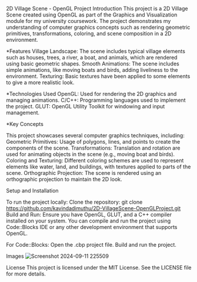 2D Village Scene - OpenGL Project
Introduction
This project is a 2D Village Scene created using OpenGL as part of the Graphics and Visualization module for my university coursework. The project demonstrates my understanding of computer graphics concepts such as rendering geometric primitives, transformations, coloring, and scene composition in a 2D environment.

*Features
  Village Landscape: The scene includes typical village elements such as houses, trees, a river, a boat, and animals, which are rendered using basic geometric shapes.
  Smooth Animations: The scene includes simple animations, like moving boats and birds, adding liveliness to the environment.
  Texturing: Basic textures have been applied to some elements to give a more realistic look.

*Technologies Used
  OpenGL: Used for rendering the 2D graphics and managing animations.
  C/C++: Programming languages used to implement the project.
  GLUT: OpenGL Utility Toolkit for windowing and input management.

*Key Concepts

  This project showcases several computer graphics techniques, including:
    Geometric Primitives: Usage of polygons, lines, and points to create the components of the scene.
    Transformations: Translation and rotation are used for animating objects in the scene (e.g., moving boat and birds).
    Coloring and Texturing: Different coloring schemes are used to represent elements like water, land, and buildings, with textures applied to parts of the scene.
    Orthographic Projection: The scene is rendered using an orthographic projection to maintain the 2D look.


Setup and Installation

  To run the project locally:
    Clone the repository: git clone https://github.com/kavindadimuthu/2D-VillageScene-OpenGLProject.git
    Build and Run: Ensure you have OpenGL, GLUT, and a C++ compiler installed on your system. You can compile and run the project using Code::Blocks IDE or any other development environment that supports OpenGL.
  
  For Code::Blocks:
    Open the .cbp project file.
    Build and run the project.

Images
![Screenshot 2024-09-11 225509](https://github.com/user-attachments/assets/06fdc409-626b-4b93-b35c-38c4c3402c80)

License
This project is licensed under the MIT License. See the LICENSE file for more details.
